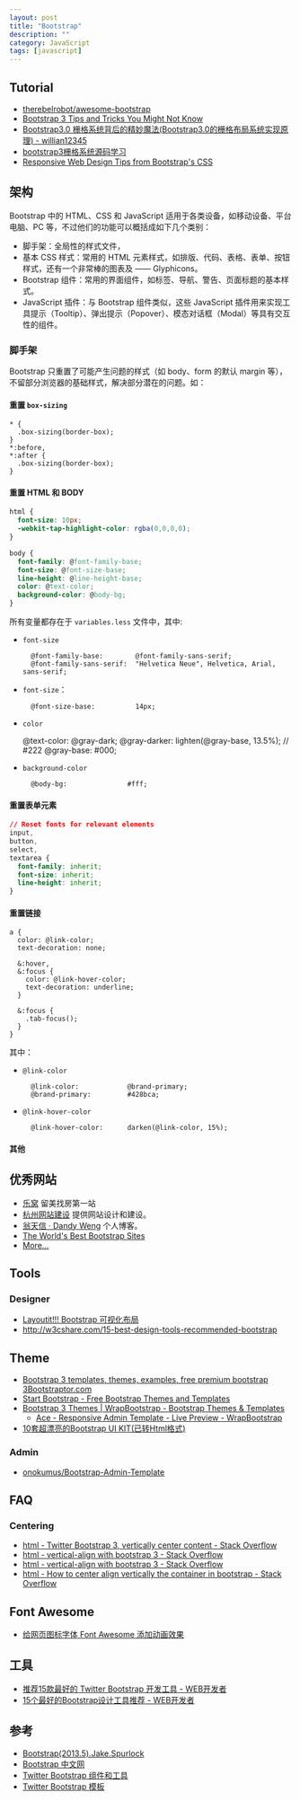 ```yaml
---
layout: post
title: "Bootstrap"
description: ""
category: JavaScript
tags: [javascript]
---
```


## Tutorial

- [therebelrobot/awesome-bootstrap](https://github.com/therebelrobot/awesome-bootstrap)
- [Bootstrap 3 Tips and Tricks You Might Not Know](http://scotch.io/bar-talk/bootstrap-3-tips-and-tricks-you-might-not-know)
- [Bootstrap3.0 栅格系统背后的精妙魔法(Bootstrap3.0的栅格布局系统实现原理) - willian12345](http://www.cnblogs.com/willian/p/3558180.html)
- [bootstrap3栅格系统源码学习](http://www.pchou.info/open-source/2014/01/21/52de149d84a8f.html)
- [Responsive Web Design Tips from Bootstrap's CSS](http://www.sitepoint.com/responsive-web-design-tips-bootstrap-css)

## 架构

Bootstrap 中的 HTML、CSS 和 JavaScript 适用于各类设备，如移动设备、平台电脑、PC 等，不过他们的功能可以概括成如下几个类别：

- 脚手架：全局性的样式文件，
- 基本 CSS 样式：常用的 HTML 元素样式，如排版、代码、表格、表单、按钮样式，还有一个非常棒的图表及 —— Glyphicons。
- Bootstrap 组件：常用的界面组件，如标签、导航、警告、页面标题的基本样式。
- JavaScript 插件：与 Bootstrap 组件类似，这些 JavaScript 插件用来实现工具提示（Tooltip）、弹出提示（Popover）、模态对话框（Modal）等具有交互性的组件。

### 脚手架

Bootstrap 只重置了可能产生问题的样式（如 body、form 的默认 margin 等），不留部分浏览器的基础样式，解决部分潜在的问题。如：

#### 重置 `box-sizing`

```
* {
  .box-sizing(border-box);
}
*:before,
*:after {
  .box-sizing(border-box);
}
```

#### 重置 HTML 和 BODY

```css
html {
  font-size: 10px;
  -webkit-tap-highlight-color: rgba(0,0,0,0);
}

body {
  font-family: @font-family-base;
  font-size: @font-size-base;
  line-height: @line-height-base;
  color: @text-color;
  background-color: @body-bg;
}
```

所有变量都存在于 `variables.less` 文件中，其中: 

- `font-size`

        @font-family-base:        @font-family-sans-serif;
        @font-family-sans-serif:  "Helvetica Neue", Helvetica, Arial, sans-serif;

- `font-size`：

        @font-size-base:          14px;

- `color`

    @text-color:            @gray-dark;
    @gray-darker:           lighten(@gray-base, 13.5%); // #222
    @gray-base:              #000;

- `background-color`

        @body-bg:               #fff;

#### 重置表单元素

```css
// Reset fonts for relevant elements
input,
button,
select,
textarea {
  font-family: inherit;
  font-size: inherit;
  line-height: inherit;
}
```

#### 重置链接

```
a {
  color: @link-color;
  text-decoration: none;

  &:hover,
  &:focus {
    color: @link-hover-color;
    text-decoration: underline;
  }

  &:focus {
    .tab-focus();
  }
}
```

其中：

- `@link-color`

        @link-color:            @brand-primary;
        @brand-primary:         #428bca;

- `@link-hover-color`

        @link-hover-color:      darken(@link-color, 15%);


#### 其他

## 优秀网站

- [乐窝](http://lewoer.com/) 留美找房第一站
- [杭州网站建设](http://www.yeahzan.com/) 提供网站设计和建设。
- [翁天信 · Dandy Weng](http://dandyweng.com/) 个人博客。
- [The World's Best Bootstrap Sites](http://lovebootstrap.com/)
- [More...](http://expo.bootcss.com/)

## Tools

### Designer

- [Layoutit!!! Bootstrap 可视化布局](http://www.bootcss.com/p/layoutit/)
- <http://w3cshare.com/15-best-design-tools-recommended-bootstrap>

## Theme

- [Bootstrap 3 templates, themes, examples, free premium bootstrap 3Bootstraptor.com](http://bootstraptor.com/bootstrap3/)
- [Start Bootstrap - Free Bootstrap Themes and Templates](http://startbootstrap.com/)
- [Bootstrap 3 Themes | WrapBootstrap - Bootstrap Themes & Templates](https://wrapbootstrap.com/themes?branch=3.x)
	- [Ace - Responsive Admin Template - Live Preview - WrapBootstrap](http://wrapbootstrap.com/preview/WB0B30DGR)
- [10套超漂亮的Bootstrap UI KIT(已转Html格式)](http://www.shejidaren.com/free-bootstrap-ui-kits.html)

### Admin

- [onokumus/Bootstrap-Admin-Template](https://github.com/onokumus/Bootstrap-Admin-Template)

## FAQ

### Centering

- [html - Twitter Bootstrap 3, vertically center content - Stack Overflow](http://stackoverflow.com/questions/20005278/twitter-bootstrap-3-vertically-center-content)
- [html - vertical-align with bootstrap 3 - Stack Overflow](http://stackoverflow.com/questions/20547819/vertical-align-with-bootstrap-3)
- [html - vertical-align with bootstrap 3 - Stack Overflow](http://stackoverflow.com/questions/20547819/vertical-align-with-bootstrap-3)
- [html - How to center align vertically the container in bootstrap - Stack Overflow](http://stackoverflow.com/questions/22196587/how-to-center-align-vertically-the-container-in-bootstrap)

## Font Awesome

- [给网页图标字体 Font Awesome 添加动画效果](http://www.shejidaren.com/font-awesome-animation.html)

## 工具

- [推荐15款最好的 Twitter Bootstrap 开发工具 - WEB开发者](http://www.admin10000.com/document/4353.html)
- [15个最好的Bootstrap设计工具推荐 - WEB开发者](http://www.admin10000.com/document/3889.html)

## 参考

- [Bootstrap(2013.5).Jake.Spurlock](http://pan.baidu.com/share/link?shareid=2071051253&uk=2214641459)
- [Bootstrap 中文网](http://www.bootcss.com/#)
- [Twitter Bootstrap 组件和工具](http://www.cnblogs.com/lhb25/archive/2012/09/11/resources-that-complement-twitter-bootstrap.html)
- [Twitter Bootstrap 模板](http://www.open-open.com/news/view/146bdda)

<!--more-->	